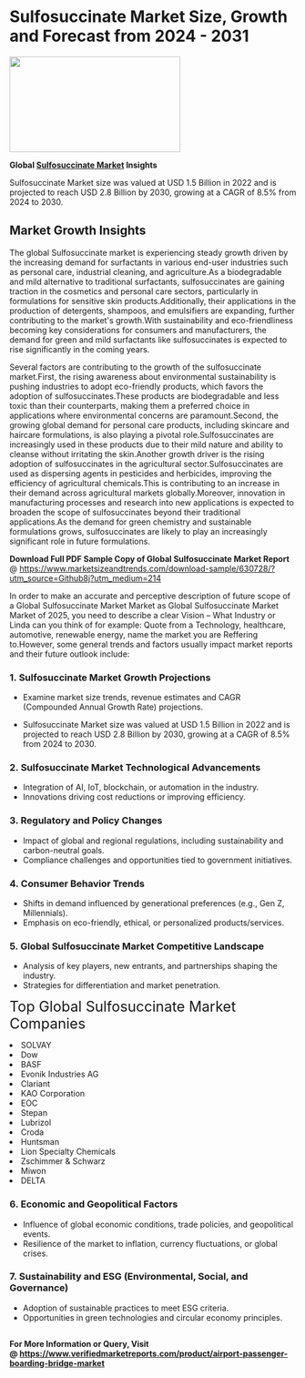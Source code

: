 <H1>Sulfosuccinate Market Size, Growth and Forecast from 2024 - 2031</H1><img class="aligncenter size-medium wp-image-584254" src="https://thirdeyenews.in/wp-content/uploads/2024/09/Global-Market-Research-300x168.jpeg" alt="" width="300" height="168" /><p><strong>Global&nbsp;<a href="https://www.marketsizeandtrends.com/download-sample/630728/?utm_source=Github8j?utm_medium=214">Sulfosuccinate Market</a> Insights</strong></p><p>Sulfosuccinate Market size was valued at USD 1.5 Billion in 2022 and is projected to reach USD 2.8 Billion by 2030, growing at a CAGR of 8.5% from 2024 to 2030.</p><p><h2>Market Growth Insights</h2> <p>The global Sulfosuccinate market is experiencing steady growth driven by the increasing demand for surfactants in various end-user industries such as personal care, industrial cleaning, and agriculture.As a biodegradable and mild alternative to traditional surfactants, sulfosuccinates are gaining traction in the cosmetics and personal care sectors, particularly in formulations for sensitive skin products.Additionally, their applications in the production of detergents, shampoos, and emulsifiers are expanding, further contributing to the market's growth.With sustainability and eco-friendliness becoming key considerations for consumers and manufacturers, the demand for green and mild surfactants like sulfosuccinates is expected to rise significantly in the coming years.</p> <p>Several factors are contributing to the growth of the sulfosuccinate market.First, the rising awareness about environmental sustainability is pushing industries to adopt eco-friendly products, which favors the adoption of sulfosuccinates.These products are biodegradable and less toxic than their counterparts, making them a preferred choice in applications where environmental concerns are paramount.Second, the growing global demand for personal care products, including skincare and haircare formulations, is also playing a pivotal role.Sulfosuccinates are increasingly used in these products due to their mild nature and ability to cleanse without irritating the skin.Another growth driver is the rising adoption of sulfosuccinates in the agricultural sector.Sulfosuccinates are used as dispersing agents in pesticides and herbicides, improving the efficiency of agricultural chemicals.This is contributing to an increase in their demand across agricultural markets globally.Moreover, innovation in manufacturing processes and research into new applications is expected to broaden the scope of sulfosuccinates beyond their traditional applications.As the demand for green chemistry and sustainable formulations grows, sulfosuccinates are likely to play an increasingly significant role in future formulations.</p> <p><span class=""><strong>Download Full PDF Sample Copy of Global Sulfosuccinate Market Report</strong> @ <a href="https://www.marketsizeandtrends.com/download-sample/630728/?utm_source=Github8j?utm_medium=214" target="_blank">https://www.marketsizeandtrends.com/download-sample/630728/?utm_source=Github8j?utm_medium=214</a></span></p><p>In order to make an accurate and perceptive description of future scope of a Global&nbsp;Sulfosuccinate Market Market as Global&nbsp;Sulfosuccinate Market Market of 2025, you need to describe a clear Vision &ndash; What Industry or Linda can you think of for example: Quote from a Technology, healthcare, automotive, renewable energy, name the market you are Reffering to.However, some general trends and factors usually impact market reports and their future outlook include:</p><h3>1.&nbsp;<strong>Sulfosuccinate Market Growth Projections</strong></h3><ul><li>Examine market size trends, revenue estimates and CAGR (Compounded Annual Growth Rate) projections.</li><li><p>Sulfosuccinate Market size was valued at USD 1.5 Billion in 2022 and is projected to reach USD 2.8 Billion by 2030, growing at a CAGR of 8.5% from 2024 to 2030.</p></li></ul><h3>2.&nbsp;<strong>Sulfosuccinate Market Technological Advancements</strong></h3><ul><li>Integration of AI, IoT, blockchain, or automation in the industry.</li><li>Innovations driving cost reductions or improving efficiency.</li></ul><h3>3.&nbsp;<strong>Regulatory and Policy Changes</strong></h3><ul><li>Impact of global and regional regulations, including sustainability and carbon-neutral goals.</li><li>Compliance challenges and opportunities tied to government initiatives.</li></ul><h3>4.&nbsp;<strong>Consumer Behavior Trends</strong></h3><ul><li>Shifts in demand influenced by generational preferences (e.g., Gen Z, Millennials).</li><li>Emphasis on eco-friendly, ethical, or personalized products/services.</li></ul><h3>5.&nbsp;<strong>Global Sulfosuccinate Market Competitive Landscape</strong></h3><ul><li>Analysis of key players, new entrants, and partnerships shaping the industry.</li><li>Strategies for differentiation and market penetration.</li></ul><p data-pm-slice="1 1 []"><span style="color: inherit; font-family: inherit; font-size: 25px;">Top Global Sulfosuccinate Market Companies</span></p><div class="" data-test-id=""><p><li> SOLVAY</li><li> Dow</li><li> BASF</li><li> Evonik Industries AG</li><li> Clariant</li><li> KAO Corporation</li><li> EOC</li><li> Stepan</li><li> Lubrizol</li><li> Croda</li><li> Huntsman</li><li> Lion Specialty Chemicals</li><li> Zschimmer & Schwarz</li><li> Miwon</li><li> DELTA</li></p></div><h3>6.&nbsp;<strong>Economic and Geopolitical Factors</strong></h3><ul><li>Influence of global economic conditions, trade policies, and geopolitical events.</li><li>Resilience of the market to inflation, currency fluctuations, or global crises.</li></ul><h3>7.&nbsp;<strong>Sustainability and ESG (Environmental, Social, and Governance)</strong></h3><ul><li>Adoption of sustainable practices to meet ESG criteria.</li><li>Opportunities in green technologies and circular economy principles.</li></ul><h2><strong style="font-size: 14px;">For More Information or Query, Visit @&nbsp;</strong><a style="background-color: #ffffff; font-size: 14px;" href="https://www.marketsizeandtrends.com/report/sulfosuccinate-market/" target="_blank">https://www.verifiedmarketreports.com/product/airport-passenger-boarding-bridge-market</a></h2>